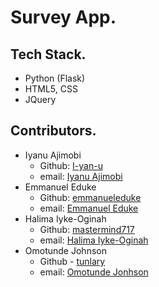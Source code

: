 # Survey App.

## Tech Stack.

- Python (Flask) 
- HTML5, CSS
- JQuery

## Contributors. 

- Iyanu Ajimobi
  - Github: [I-yan-u](https://github.com/I-yan-u)
  - email: [Iyanu Ajimobi](mailto:iyanuajimobi5000@outlook.com)
- Emmanuel Eduke
  - Github: [emmanueleduke](https://github.com/emmanueleduke)
  - email: [Emmanuel Eduke](mailto:#) 
- Halima Iyke-Oginah
  - Github: [mastermind717](https://github.com/mastermind717)
  - email: [Halima Iyke-Oginah](mailto:#)
- Omotunde Johnson
  - Github - [tunlary](https://github.com/#)
  - email: [Omotunde Jonhson](mailto:#)